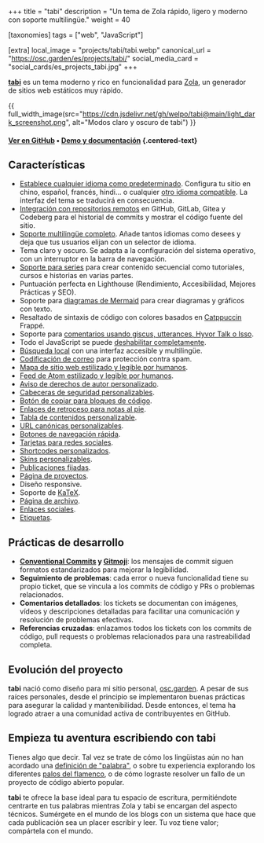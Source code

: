 +++
title = "tabi"
description = "Un tema de Zola rápido, ligero y moderno con soporte multilingüe."
weight = 40

[taxonomies]
tags = ["web", "JavaScript"]

[extra]
local_image = "projects/tabi/tabi.webp"
canonical_url = "https://osc.garden/es/projects/tabi/"
social_media_card = "social_cards/es_projects_tabi.jpg"
+++

[**tabi**](https://github.com/welpo/tabi) es un tema moderno y rico en funcionalidad para [Zola](https://www.getzola.org/), un generador de sitios web estáticos muy rápido.

{{ full_width_image(src="https://cdn.jsdelivr.net/gh/welpo/tabi@main/light_dark_screenshot.png", alt="Modos claro y oscuro de tabi") }}

#### [Ver en GitHub](https://github.com/welpo/tabi) • [Demo y documentación](https://welpo.github.io/tabi/es/) {.centered-text}

## Características

- [Establece cualquier idioma como predeterminado](https://welpo.github.io/tabi/es/blog/faq-languages/#como-establezco-el-idioma-predeterminado-de-mi-sitio). Configura tu sitio en chino, español, francés, hindi… o cualquier [otro idioma compatible](https://welpo.github.io/tabi/es/blog/faq-languages/#que-idiomas-admite-tabi). La interfaz del tema se traducirá en consecuencia.
- [Integración con repositorios remotos](https://welpo.github.io/tabi/es/blog/mastering-tabi-settings/#integracion-con-repositorios-git) en GitHub, GitLab, Gitea y Codeberg para el historial de commits y mostrar el código fuente del sitio.
- [Soporte multilingüe completo](https://welpo.github.io/tabi/es/blog/faq-languages/#como-gestiona-tabi-el-soporte-multilingue). Añade tantos idiomas como desees y deja que tus usuarios elijan con un selector de idioma.
- Tema claro y oscuro. Se adapta a la configuración del sistema operativo, con un interruptor en la barra de navegación.
- [Soporte para series](https://welpo.github.io/tabi/es/blog/series/) para crear contenido secuencial como tutoriales, cursos e historias en varias partes.
- Puntuación perfecta en Lighthouse (Rendimiento, Accesibilidad, Mejores Prácticas y SEO).
- Soporte para [diagramas de Mermaid](https://welpo.github.io/tabi/es/blog/shortcodes/#diagramas-de-mermaid) para crear diagramas y gráficos con texto.
- Resaltado de sintaxis de código con colores basados en [Catppuccin](https://github.com/catppuccin/catppuccin) Frappé.
- Soporte para [comentarios usando giscus, utterances, Hyvor Talk o Isso](https://welpo.github.io/tabi/es/blog/comments/).
- Todo el JavaScript se puede [deshabilitar completamente](https://welpo.github.io/tabi/es/blog/javascript/).
- [Búsqueda local](https://welpo.github.io/tabi/es/blog/mastering-tabi-settings/#busqueda) con una interfaz accesible y multilingüe.
- [Codificación de correo](https://welpo.github.io/tabi/es/blog/mastering-tabi-settings/#correo-electronico-codificado) para protección contra spam.
- [Mapa de sitio web estilizado y legible por humanos](https://welpo.github.io/tabi/sitemap.xml).
- [Feed de Atom estilizado y legible por humanos](https://welpo.github.io/tabi/es/atom.xml).
- [Aviso de derechos de autor personalizado](https://welpo.github.io/tabi/es/blog/mastering-tabi-settings/#copyright).
- [Cabeceras de seguridad personalizables](https://welpo.github.io/tabi/es/blog/security/).
- [Botón de copiar para bloques de código](https://welpo.github.io/tabi/es/blog/mastering-tabi-settings/#boton-de-copiar-en-bloques-de-codigo).
- [Enlaces de retroceso para notas al pie](https://welpo.github.io/tabi/es/blog/mastering-tabi-settings/#enlaces-de-retorno-en-notas-al-pie).
- [Tabla de contenidos personalizable](https://welpo.github.io/tabi/es/blog/toc/).
- [URL canónicas personalizables](https://welpo.github.io/tabi/es/blog/mastering-tabi-settings/#url-canonica).
- [Botones de navegación rápida](https://welpo.github.io/tabi/es/blog/mastering-tabi-settings/#botones-de-navegacion-rapida).
- [Tarjetas para redes sociales](https://welpo.github.io/tabi/es/blog/mastering-tabi-settings/#tarjetas-para-redes-sociales).
- [Shortcodes personalizados](https://welpo.github.io/tabi/es/blog/shortcodes/).
- [Skins personalizables](https://welpo.github.io/tabi/es/blog/customise-tabi/).
- [Publicaciones fijadas](https://welpo.github.io/tabi/es/blog/mastering-tabi-settings/#fijar-publicaciones).
- [Página de proyectos](https://welpo.github.io/tabi/es/projects/).
- Diseño responsive.
- Soporte de [KaTeX](https://katex.org/).
- [Página de archivo](https://welpo.github.io/tabi/es/archive/).
- [Enlaces sociales](https://welpo.github.io/tabi/es/blog/mastering-tabi-settings/#iconos-de-redes-sociales).
- [Etiquetas](https://welpo.github.io/tabi/es/blog/mastering-tabi-settings/#etiquetas).

## Prácticas de desarrollo

- **[Conventional Commits](https://www.conventionalcommits.org) y [Gitmoji](https://gitmoji.dev/)**: los mensajes de commit siguen formatos estandarizados para mejorar la legibilidad.
- **Seguimiento de problemas**: cada error o nueva funcionalidad tiene su propio ticket, que se vincula a los commits de código y PRs o problemas relacionados.
- **Comentarios detallados**: los tickets se documentan con imágenes, vídeos y descripciones detalladas para facilitar una comunicación y resolución de problemas efectivas.
- **Referencias cruzadas**: enlazamos todos los tickets con los commits de código, pull requests o problemas relacionados para una rastreabilidad completa.

## Evolución del proyecto

**tabi** nació como diseño para mi sitio personal, [osc.garden](https://osc.garden/es/). A pesar de sus raíces personales, desde el principio se implementaron buenas prácticas para asegurar la calidad y mantenibilidad. Desde entonces, el tema ha logrado atraer a una comunidad activa de contribuyentes en GitHub.

## Empieza tu aventura escribiendo con tabi

Tienes algo que decir. Tal vez se trate de cómo los lingüistas aún no han acordado una [definición de "palabra"](https://es.wikipedia.org/wiki/Palabra), o sobre tu experiencia explorando los diferentes [palos del flamenco](https://es.wikipedia.org/wiki/Flamenco#Palos), o de cómo lograste resolver un fallo de un proyecto de código abierto popular.

**tabi** te ofrece la base ideal para tu espacio de escritura, permitiéndote centrarte en tus palabras mientras Zola y tabi se encargan del aspecto técnicos. Sumérgete en el mundo de los blogs con un sistema que hace que cada publicación sea un placer escribir y leer. Tu voz tiene valor; compártela con el mundo.
